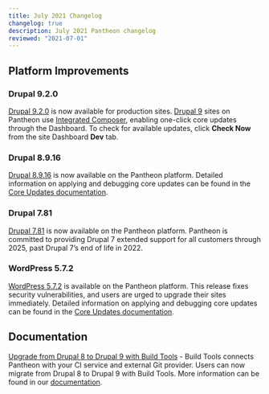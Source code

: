 ```yaml
---
title: July 2021 Changelog
changelog: true
description: July 2021 Pantheon changelog
reviewed: "2021-07-01"
---
```


## Platform Improvements

### Drupal 9.2.0

[Drupal 9.2.0](https://www.drupal.org/project/drupal/releases/9.2.0) is now available for production sites. [Drupal 9](/drupal-9) sites on Pantheon use [Integrated Composer](/integrated-composer), enabling one-click core updates through the Dashboard. To check for available updates, click **Check Now** from the site Dashboard **Dev** tab.


### Drupal 8.9.16

[Drupal 8.9.16](https://www.drupal.org/project/drupal/releases/8.9.16) is now available on the Pantheon platform. Detailed information on applying and debugging core updates can be found in the [Core Updates documentation](/core-updates).


### Drupal 7.81

[Drupal 7.81](https://github.com/pantheon-systems/drops-7/tags) is now available on the Pantheon platform. Pantheon is committed to providing Drupal 7 extended support for all customers through 2025, past Drupal 7’s end of life in 2022.


### WordPress 5.7.2

[WordPress 5.7.2](https://wordpress.org/news/2021/05/wordpress-5-7-2-security-release/) is available on the Pantheon platform. This release fixes security vulnerabilities, and users are urged to upgrade their sites immediately. Detailed information on applying and debugging core updates can be found in the [Core Updates documentation](/core-updates).




## Documentation

[Upgrade from Drupal 8 to Drupal 9 with Build Tools](https://pr-6414--pantheon-docs.my.pantheonfrontend.website/docs/guides/drupal-9-migration/build-tools-to-d9-build-tools) - Build Tools connects Pantheon with your CI service and external Git provider. Users can now migrate from Drupal 8 to Drupal 9 with Build Tools. More information can be found in our [documentation](https://pr-6414--pantheon-docs.my.pantheonfrontend.website/docs/guides/drupal-9-migration).

